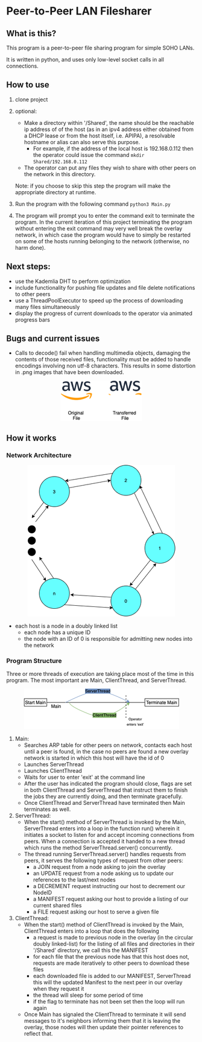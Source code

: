  
# Peer-to-Peer LAN Filesharer
## What is this? 
This program is a peer-to-peer file sharing program for simple SOHO LANs. 

It is written in python, and uses only low-level socket calls in all connections.

## How to use
1. clone project
2. optional: 
	- Make a directory within '/Shared', the name should be the reachable ip address of of the host (as in an ipv4 address either obtained from a DHCP lease or from the host itself, i.e. APIPA), a resolvable hostname or alias can also serve this purpose. 
		- For example, if the address of the local host is 192.168.0.112 then the operator could issue the command 
		`mkdir Shared/192.168.0.112` 
	- The operator can put any files they wish to share with other peers on the network in this directory. 
	
	Note: if you choose to skip this step the program will make the appropriate directory at runtime. 
3. Run the program with the following command `python3 Main.py` 
4. The program will prompt you to enter the command exit to terminate the program. In the current iteration of this project terminating the program without entering the exit command may very well break the overlay network, in which case the program would have to simply be restarted on some of the hosts running belonging to the network (otherwise, no harm done).

## Next steps:
-   use the Kademlia DHT to perform optimization
-   include functionality for pushing file updates and file delete notifications to other peers
-   use a ThreadPoolExecutor to speed up the process of downloading many files simultaneously
-   display the progress of current downloads to the operator via animated progress bars

## Bugs and current issues
-   Calls to decode() fail when handling multimedia objects, damaging the contents of those received files, functionality must be added to handle encodings involving non utf-8 characters. This results in some distortion in .png images that have been downloaded.

<p align="center">  <img src="https://github.com/genushomollama/327p2pfilesharing/blob/main/multimedia_bug.png?raw=true">  </p>

## How it works
### Network Architecture

<p align="center">  <img src="https://raw.githubusercontent.com/genushomollama/327p2pfilesharing/main/overlay.png">  </p>

-   each host is a node in a doubly linked list 
	-  each node has a unique ID
	-  the node with an ID of 0 is responsible for admitting new nodes into the network

### Program Structure
Three or more threads of execution are taking place most of the time in this program. The most important are Main, ClientThread, and ServerThread.

<p align="center">  <img src="https://raw.githubusercontent.com/genushomollama/327p2pfilesharing/main/threads.png">  </p>

1. Main:
	- Searches ARP table for other peers on network, contacts each host until a peer is found, in the case no peers are found a new overlay network is started in which this host will have the id of 0
	- Launches ServerThread
	- Launches ClientThread
	- Waits for user to enter 'exit' at the command line
	- After the user has indicated the program should close, flags are set in both ClientThread and ServerThread that instruct them to finish the jobs they are currently doing, and then terminate gracefully.
	- Once ClientThread and ServerThread have terminated then Main terminates as well.
2. ServerThread:
	- When the start() method of ServerThread is invoked by the Main, ServerThread enters into a loop in the function run() wherein it initiates a socket to listen for and accept incoming connections from peers. When a connection is accepted it handed to a new thread which runs the method ServerThread.server() concurrently. 
	- The thread running ServerThread.server() handles requests from peers, it serves the following types of request from other peers:
		- a JOIN request from a node asking to join the overlay
		- an UPDATE request from a node asking us to update our references to the last/next nodes 
		- a DECREMENT request instructing our host to decrement our NodeID
		- a MANIFEST request asking our host to provide a listing of our current shared files
		- a FILE request asking our host to serve a given file
3. ClientThread:
	- When the start() method of ClientThread is invoked by the Main, ClientThread enters into a loop that does the following
		- a request is made to previous node in the overlay (in the circular doubly linked-list) for the listing of all files and directories in their '/Shared' directory, we call this the MANIFEST
		- for each file that the previous node has that this host does not, requests are made iteratively to other peers to download these files
		- each downloaded file is added to our MANIFEST, ServerThread this will the updated Manifest to the next peer in our overlay when they request it
		- the thread will sleep for some period of time 
		- if the flag to terminate has not been set then the loop will run again
	- Once Main has signaled the ClientThread to terminate it will send messages to it's neighbors informing them that it is leaving the overlay, those nodes will then update their pointer references to reflect that.
